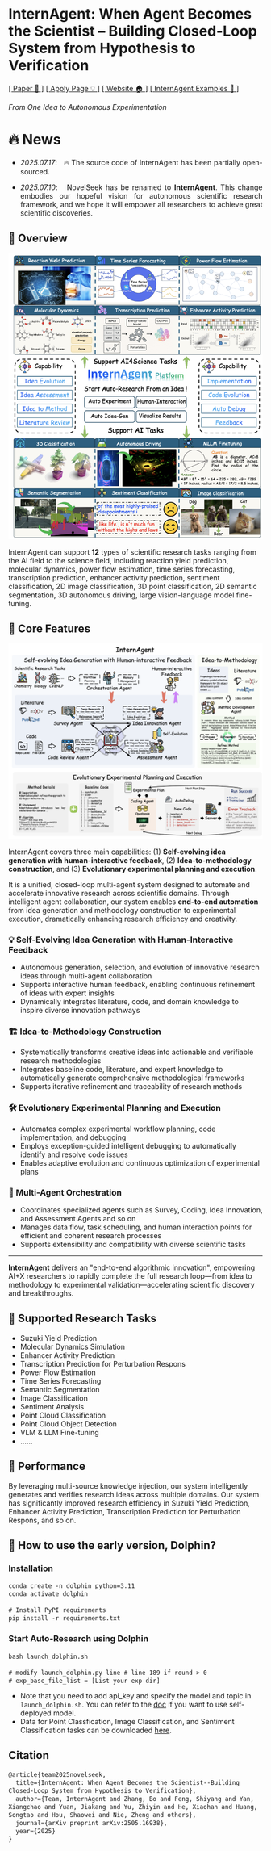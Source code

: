 # InternAgent: When Agent Becomes the Scientist – Building Closed-Loop System from Hypothesis to Verification

[[ Paper 📓 ]](https://arxiv.org/abs/2505.16938) [[ Apply Page 💡 ]]() [[ Website 🏠 ]](https://alpha-innovator.github.io/InternAgent-project-page) [[ InternAgent Examples 🤗 ]](https://huggingface.co/U4R/InternAgent)

<i>
From One Idea to Autonomous Experimentation
</i>
</div>

# 🔥 News
  - <p style='text-align:justify'><i>2025.07.17</i>: &nbsp; 🔥 The source code of InternAgent has been partially open-sourced.
  - <p style='text-align:justify'><i>2025.07.10</i>: &nbsp; NovelSeek has be renamed to <b>InternAgent</b>. This change embodies our hopeful vision for autonomous scientific research framework, and we hope it will empower all researchers to achieve great scientific discoveries.</p>


## 📖 Overview

![InternAgent](/images/internagent_overall.png)

InternAgent can support **12** types of scientific research tasks ranging from the AI field to the science field, including reaction yield prediction, molecular dynamics, power flow estimation, time series forecasting, transcription prediction, enhancer activity prediction, sentiment classification, 2D image classification, 3D point classification, 2D semantic segmentation, 3D autonomous driving, large vision-language model fine-tuning.

## 🌟 Core Features

![Framework](/images/internagent_framework.png)

InternAgent covers three main capabilities: (1) **Self-evolving idea generation with human-interactive feedback**, (2) **Idea-to-methodology construction**, and (3) **Evolutionary experimental planning and execution**. 

It is a unified, closed-loop multi-agent system designed to automate and accelerate innovative research across scientific domains. Through intelligent agent collaboration, our system enables **end-to-end automation** from idea generation and methodology construction to experimental execution, dramatically enhancing research efficiency and creativity.

### 💡 Self-Evolving Idea Generation with Human-Interactive Feedback
- Autonomous generation, selection, and evolution of innovative research ideas through multi-agent collaboration
- Supports interactive human feedback, enabling continuous refinement of ideas with expert insights
- Dynamically integrates literature, code, and domain knowledge to inspire diverse innovation pathways

### 🏗️ Idea-to-Methodology Construction
- Systematically transforms creative ideas into actionable and verifiable research methodologies
- Integrates baseline code, literature, and expert knowledge to automatically generate comprehensive methodological frameworks
- Supports iterative refinement and traceability of research methods

### 🛠️ Evolutionary Experimental Planning and Execution
- Automates complex experimental workflow planning, code implementation, and debugging
- Employs exception-guided intelligent debugging to automatically identify and resolve code issues
- Enables adaptive evolution and continuous optimization of experimental plans

### 🤖 Multi-Agent Orchestration
- Coordinates specialized agents such as Survey, Coding, Idea Innovation, and Assessment Agents and so on 
- Manages data flow, task scheduling, and human interaction points for efficient and coherent research processes
- Supports extensibility and compatibility with diverse scientific tasks

---

**InternAgent** delivers an "end-to-end algorithmic innovation", empowering AI+X researchers to rapidly complete the full research loop—from idea to methodology to experimental validation—accelerating scientific discovery and breakthroughs.

## 🔬 Supported Research Tasks

- Suzuki Yield Prediction
- Molecular Dynamics Simulation
- Enhancer Activity Prediction
- Transcription Prediction for Perturbation Respons
- Power Flow Estimation
- Time Series Forecasting
- Semantic Segmentation
- Image Classification
- Sentiment Analysis
- Point Cloud Classification
- Point Cloud Object Detection
- VLM & LLM Fine-tuning
- ......



## 🚀 Performance

By leveraging multi-source knowledge injection, our system intelligently generates and verifies research ideas across multiple domains. Our system has significantly improved research efficiency in Suzuki Yield Prediction, Enhancer Activity Prediction, Transcription Prediction for Perturbation Respons, and so on.

## 🚀 How to use the early version, Dolphin?

### Installation

```
conda create -n dolphin python=3.11
conda activate dolphin

# Install PyPI requirements
pip install -r requirements.txt
```

### Start Auto-Research using Dolphin

```shell
bash launch_dolphin.sh

# modify launch_dolphin.py line # line 189 if round > 0
# exp_base_file_list = [List your exp dir] 
```

- Note that you need to add api_key and specify the model and topic in `launch_dolphin.sh`. You can refer to the [doc](./docs/ollama_doc.md) if you want to use self-deployed model.
- Data for Point Classfication, Image Classification, and Sentiment Classification tasks can be downloaded [here](https://drive.google.com/drive/folders/1mq1y7EWW9dgPlS26hXNa3wxL7_2vvNju?usp=sharing).

## Citation
```
@article{team2025novelseek,
  title={InternAgent: When Agent Becomes the Scientist--Building Closed-Loop System from Hypothesis to Verification},
  author={Team, InternAgent and Zhang, Bo and Feng, Shiyang and Yan, Xiangchao and Yuan, Jiakang and Yu, Zhiyin and He, Xiaohan and Huang, Songtao and Hou, Shaowei and Nie, Zheng and others},
  journal={arXiv preprint arXiv:2505.16938},
  year={2025}
}
```
